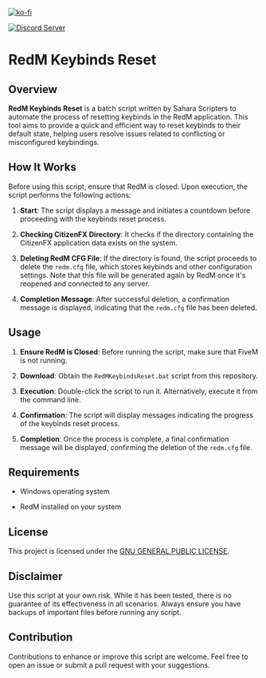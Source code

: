 
[![ko-fi](https://ko-fi.com/img/githubbutton_sm.svg)](https://ko-fi.com/saharascripters)

<a href="https://discord.gg/kQxzuyqnkR"><img src="https://discordapp.com/api/guilds/882172298059190282/widget.png?style=banner2" alt="Discord Server"></a>

# RedM Keybinds Reset

## Overview

**RedM Keybinds Reset** is a batch script written by Sahara Scripters to automate the process of resetting keybinds in the RedM application. This tool aims to provide a quick and efficient way to reset keybinds to their default state, helping users resolve issues related to conflicting or misconfigured keybindings.

## How It Works

Before using this script, ensure that RedM is closed. Upon execution, the script performs the following actions:

1. **Start**: The script displays a message and initiates a countdown before proceeding with the keybinds reset process.

2. **Checking CitizenFX Directory**: It checks if the directory containing the CitizenFX application data exists on the system.

3. **Deleting RedM CFG File**: If the directory is found, the script proceeds to delete the `redm.cfg` file, which stores keybinds and other configuration settings. Note that this file will be generated again by RedM once it's reopened and connected to any server.

4. **Completion Message**: After successful deletion, a confirmation message is displayed, indicating that the `redm.cfg` file has been deleted.

## Usage

1. **Ensure RedM is Closed**: Before running the script, make sure that FiveM is not running.

2. **Download**: Obtain the `RedMKeybindsReset.bat` script from this repository.

3. **Execution**: Double-click the script to run it. Alternatively, execute it from the command line.

4. **Confirmation**: The script will display messages indicating the progress of the keybinds reset process.

5. **Completion**: Once the process is complete, a final confirmation message will be displayed, confirming the deletion of the `redm.cfg` file.

## Requirements

- Windows operating system

- RedM installed on your system

## License

This project is licensed under the [GNU GENERAL PUBLIC LICENSE](LICENSE).

## Disclaimer

Use this script at your own risk. While it has been tested, there is no guarantee of its effectiveness in all scenarios. Always ensure you have backups of important files before running any script.

## Contribution

Contributions to enhance or improve this script are welcome. Feel free to open an issue or submit a pull request with your suggestions.
